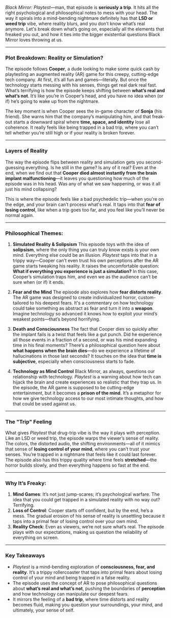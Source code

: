 *Black Mirror: Playtest*—man, that episode is **seriously a trip**. It hits all the right psychological and philosophical notes to mess with your head. The way it spirals into a mind-bending nightmare definitely has that **LSD or weed trip** vibe, where reality blurs, and you don’t know what’s real anymore. Let's break down what’s going on, especially all the elements that freaked you out, and how it ties into the bigger existential questions Black Mirror loves throwing at us.

---

### **Plot Breakdown: Reality or Simulation?**
The episode follows **Cooper**, a dude looking to make some quick cash by playtesting an augmented reality (AR) game for this creepy, cutting-edge tech company. At first, it’s all fun and games—literally. But once the technology starts messing with his senses, things get real dark real fast. What’s terrifying is how the episode keeps shifting between **what’s real and what’s not**. It’s like you’re in Cooper’s head, and you have no idea when (or if) he’s going to wake up from the nightmare.

The key moment is when Cooper sees the in-game character of **Sonja** (his friend). She warns him that the company’s manipulating him, and that freak-out starts a downward spiral where **time, space, and identity** lose all coherence. It really feels like being trapped in a bad trip, where you can’t tell whether you’re still high or if your reality is broken forever.

---

### **Layers of Reality**
The way the episode flips between reality and simulation gets you second-guessing everything. Is he still in the game? Is any of it real? Even at the end, when we find out that **Cooper died almost instantly from the brain implant malfunctioning**—it leaves you questioning how much of the episode was in his head. Was any of what we saw happening, or was it all just his mind collapsing?

This is where the episode feels like a bad psychedelic trip—when you're on the edge, and your brain can’t process what's real. It taps into that **fear of losing control**, like when a trip goes too far, and you feel like you’ll never be normal again.

---

### **Philosophical Themes:**
1. **Simulated Reality & Solipsism**
   This episode toys with the idea of **solipsism**, where the only thing you can truly know exists is your own mind. Everything else could be an illusion. *Playtest* taps into that in a trippy way—Cooper can’t even trust his own perceptions after the AR game starts tweaking his reality. It raises the uncomfortable question: **What if everything you experience is just a simulation?** In this case, Cooper’s simulation traps him, and even we as the audience can’t be sure when (or if) it ends.

2. **Fear and the Mind**
   The episode also explores how **fear distorts reality**. The AR game was designed to create individualized horror, custom-tailored to his deepest fears. It's a commentary on how technology could take something as abstract as fear and turn it into a **weapon**. Imagine technology so advanced it knows how to exploit your mind’s weakest points—that’s beyond horrifying.

3. **Death and Consciousness**
   The fact that Cooper dies so quickly after the implant fails is a twist that feels like a gut punch. Did he experience all those events in a fraction of a second, or was his mind expanding time in his final moments? There’s a philosophical question here about **what happens when the brain dies**—do we experience a lifetime of hallucinations in those last seconds? It touches on the idea that **time is subjective**, especially when consciousness starts to fade.

4. **Technology as Mind Control**
   Black Mirror, as always, questions our relationship with technology. *Playtest* is a warning about how tech can hijack the brain and create experiences so realistic that they trap us. In the episode, the AR game is supposed to be cutting-edge entertainment, but it becomes a **prison of the mind**. It’s a metaphor for how we give technology access to our most intimate thoughts, and how that could be used against us.

---

### **The "Trip" Feeling**
What gives *Playtest* that drug-trip vibe is the way it plays with perception. Like an LSD or weed trip, the episode warps the viewer’s sense of reality. The colors, the distorted audio, the shifting environments—all of it mimics that sense of **losing control of your mind**, where you can’t trust your senses. You’re trapped in a nightmare that feels like it could last forever. The episode also has this trippy quality where time feels **stretched**—the horror builds slowly, and then everything happens so fast at the end.

---

### **Why It’s Freaky:**
1. **Mind Games**: It’s not just jump-scares; it’s psychological warfare. The idea that you could get trapped in a simulated reality with no way out? Terrifying.
2. **Loss of Control**: Cooper starts off confident, but by the end, he’s a mess. The gradual erosion of his sense of reality is unsettling because it taps into a primal fear of losing control over your own mind.
3. **Reality Check**: Even as viewers, we’re not sure what’s real. The episode plays with our expectations, making us question the reliability of everything on screen.

---

### **Key Takeaways**
- *Playtest* is a mind-bending exploration of **consciousness, fear, and reality**. It’s a trippy rollercoaster that taps into primal fears about losing control of your mind and being trapped in a false reality.
- The episode uses the concept of AR to pose philosophical questions about **what’s real and what’s not**, pushing the boundaries of **perception** and how technology can manipulate our deepest fears.
- It mirrors the feeling of a **bad trip**, where time distorts and reality becomes fluid, making you question your surroundings, your mind, and ultimately, your sense of self.
